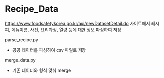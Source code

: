 # Recipe_Data

https://www.foodsafetykorea.go.kr/api/newDatasetDetail.do 사이트에서
레시피, 메뉴이름, 사진, 요리과정, 열량 등에 대한 정보 파싱하여 저장

parse_recipe.py
- 공공 데이터를 파싱하여 csv 파일로 저장


merge_data.py
- 기존 데이터와 형식 맞춰 merge
